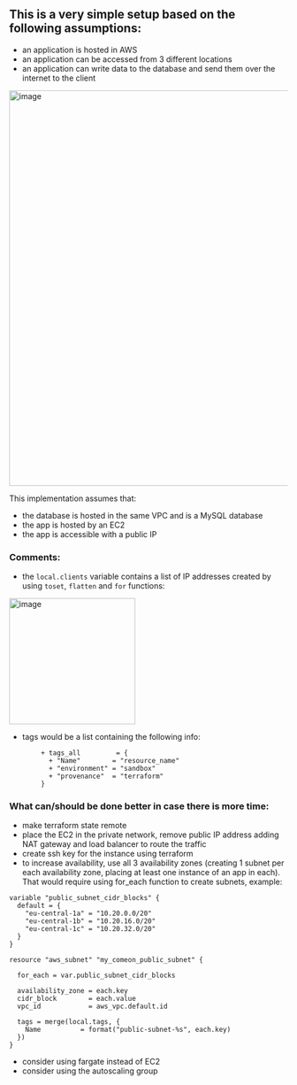 ## This is a very simple setup based on the following assumptions:

 - an application is hosted in AWS
 - an application can be accessed from 3 different locations
 - an application can write data to the database and send them over the internet to the client

<img width="715" alt="image" src="https://github.com/acibis/comeon_task/assets/13216011/4dc52ba6-0bd6-4148-89d3-666b37e6e0a5">

This implementation assumes that:
 - the database is hosted in the same VPC and is a MySQL database
 - the app is hosted by an EC2
 - the app is accessible with a public IP

### Comments:

- the `local.clients` variable contains a list of IP addresses created by using `toset`, `flatten` and `for` functions:

<img width="228" alt="image" src="https://github.com/acibis/comeon_task/assets/13216011/0a45b314-9aa5-4d43-b97f-e42b652197d7">

- tags would be a list containing the following info:
```
        + tags_all         = {
          + "Name"        = "resource_name"
          + "environment" = "sandbox"
          + "provenance"  = "terraform"
        }
```



### What can/should be done better in case there is more time:

 - make terraform state remote
 - place the EC2 in the private network, remove public IP address adding NAT gateway and load balancer to route the traffic
 - create ssh key for the instance using terraform
 - to increase availability, use all 3 availability zones (creating 1 subnet per each availability zone, placing at least one instance of an app in each). That would require using for_each function to create subnets, example:
```
variable "public_subnet_cidr_blocks" {
  default = {
    "eu-central-1a" = "10.20.0.0/20"
    "eu-central-1b" = "10.20.16.0/20"
    "eu-central-1c" = "10.20.32.0/20"
  }
}

resource "aws_subnet" "my_comeon_public_subnet" {

  for_each = var.public_subnet_cidr_blocks

  availability_zone = each.key
  cidr_block        = each.value
  vpc_id            = aws_vpc.default.id

  tags = merge(local.tags, {
    Name          = format("public-subnet-%s", each.key)
  })
}
```
 - consider using fargate instead of EC2
 - consider using the autoscaling group
